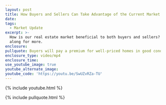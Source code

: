 ```yaml
---
layout: post
title: How Buyers and Sellers Can Take Advantage of the Current Market
date:
tags:
  - Market Update
excerpt: >-
  How is our real estate market beneficial to both buyers and sellers? Follow
  along for more.
enclosure:
pullquote: Buyers will pay a premium for well-priced homes in good condition.
enclosure_type: video/mp4
enclosure_time:
use_youtube_image: true
youtube_alternate_image:
youtube_code: 'https://youtu.be/SwUZvRZa-TU'
---
```



{% include youtube.html %}

{% include pullquote.html %}
